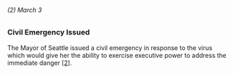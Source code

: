 ###### (2) March 3

### Civil Emergency Issued

The Mayor of Seattle issued a civil emergency in response to the virus which would give her the ability to exercise executive power to address the immediate danger [[2]](https://www.seattlepi.com/coronavirus/article/washington-state-coronavirus-outbreak-timeline-15188450.php). 
